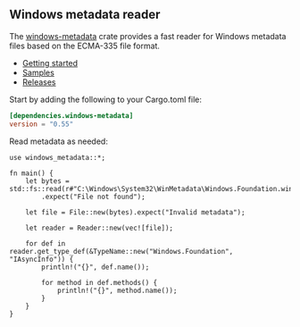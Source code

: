 ## Windows metadata reader

The [windows-metadata](https://crates.io/crates/windows-metadata) crate provides a fast reader for Windows metadata files based on the ECMA-335 file format.

* [Getting started](https://kennykerr.ca/rust-getting-started/)
* [Samples](https://github.com/microsoft/windows-rs/tree/0.55.0/crates/samples) <!-- link to samples for upcoming release -->
* [Releases](https://github.com/microsoft/windows-rs/releases)

Start by adding the following to your Cargo.toml file:

```toml
[dependencies.windows-metadata]
version = "0.55"
```

Read metadata as needed:

```rust,no_run
use windows_metadata::*;

fn main() {
    let bytes = std::fs::read(r#"C:\Windows\System32\WinMetadata\Windows.Foundation.winmd"#)
        .expect("File not found");

    let file = File::new(bytes).expect("Invalid metadata");

    let reader = Reader::new(vec![file]);

    for def in reader.get_type_def(&TypeName::new("Windows.Foundation", "IAsyncInfo")) {
        println!("{}", def.name());

        for method in def.methods() {
            println!("{}", method.name());
        }
    }
}
```
